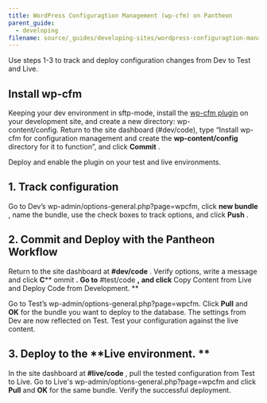 ```yaml
---
title: WordPress Configuragtion Management (wp-cfm) on Pantheon
parent_guide:
  - developing
filename: source/_guides/developing-sites/wordpress-configuragtion-management-wp-cfm-on-pantheon.md
---
```


Use steps 1-3 to track and deploy configuration changes from Dev to Test and Live. 

## Install wp-cfm
Keeping your dev environment in sftp-mode, install the [wp-cfm plugin](https://wordpress.org/plugins/wp-cfm/) on your development site, and create a new directory: wp-content/config. Return to the site dashboard (#dev/code), type “Install wp-cfm for configuration management and create the **wp-content/config** directory for it to function”, and click **Commit** .   
Deploy and enable the plugin on your test and live environments.
## 1. Track configuration
Go to Dev’s wp-admin/options-general.php?page=wpcfm, click **new bundle** , name the bundle, use the check boxes to track options, and click **Push** . 
## 2. Commit and Deploy with the Pantheon Workflow
Return to the site dashboard at **#dev/code** . Verify options, write a message and click **C**** ommit **. Go to** #test/code **, and click** Copy Content from Live and Deploy Code from Development. **  


Go to Test’s wp-admin/options-general.php?page=wpcfm. Click **Pull** and **OK** for the bundle you want to deploy to the database. The settings from Dev are now reflected on Test. Test your configuration against the live content.
## 3. Deploy to the **Live environment. **
In the site dashboard at **#live/code** , pull the tested configuration from Test to Live. Go to Live's wp-admin/options-general.php?page=wpcfm and click **Pull** and **OK** for the same bundle. Verify the successful deployment.
